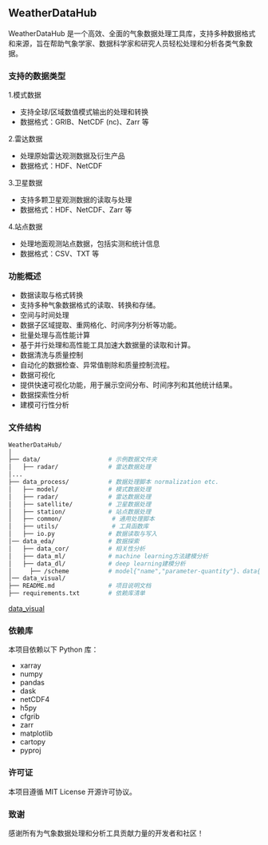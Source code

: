 ## WeatherDataHub
WeatherDataHub 是一个高效、全面的气象数据处理工具库，支持多种数据格式和来源，旨在帮助气象学家、数据科学家和研究人员轻松处理和分析各类气象数据。

### 支持的数据类型
1.模式数据
 - 支持全球/区域数值模式输出的处理和转换
 - 数据格式：GRIB、NetCDF (nc)、Zarr 等

2.雷达数据
 - 处理原始雷达观测数据及衍生产品
 - 数据格式：HDF、NetCDF

3.卫星数据
 - 支持多颗卫星观测数据的读取与处理
 - 数据格式：HDF、NetCDF、Zarr 等

4.站点数据
 - 处理地面观测站点数据，包括实测和统计信息
 - 数据格式：CSV、TXT 等

### 功能概述

 - 数据读取与格式转换
 - 支持多种气象数据格式的读取、转换和存储。
 - 空间与时间处理
 - 数据子区域提取、重网格化、时间序列分析等功能。
 - 批量处理与高性能计算
 - 基于并行处理和高性能工具加速大数据量的读取和计算。
 - 数据清洗与质量控制
 - 自动化的数据检查、异常值剔除和质量控制流程。
 - 数据可视化
 - 提供快速可视化功能，用于展示空间分布、时间序列和其他统计结果。
 - 数据探索性分析
 - 建模可行性分析

### 文件结构
```bash
WeatherDataHub/
│
├── data/                   # 示例数据文件夹
│   ├── radar/              # 雷达数据处理
│...
├── data_process/           # 数据处理脚本 normalization etc.
│   ├── model/              # 模式数据处理
│   ├── radar/              # 雷达数据处理
│   ├── satellite/          # 卫星数据处理
│   ├── station/            # 站点数据处理
│   ├── common/              # 通用处理脚本
│   ├── utils/               # 工具函数库
│   ├── io.py               # 数据读取与写入
│── data_eda/               # 数据探索
│   ├── data_cor/           # 相关性分析
│   ├── data_ml/            # machine learning方法建模分析
│   ├── data_dl/            # deep learning建模分析
│     ├── /scheme           # model{"name","parameter-quantity"}、data{"input","model-output","target"}、loss{"data-transform"}
│── data_visual/  
├── README.md               # 项目说明文档
├── requirements.txt        # 依赖库清单
```

[data_visual](https://github.com/zhengkai15/WeatherVis.git)

### 依赖库

本项目依赖以下 Python 库：
 - xarray
 - numpy
 - pandas
 - dask
 - netCDF4
 - h5py
 - cfgrib
 - zarr
 - matplotlib
 - cartopy
 - pyproj

### 许可证

本项目遵循 MIT License 开源许可协议。

### 致谢

感谢所有为气象数据处理和分析工具贡献力量的开发者和社区！

